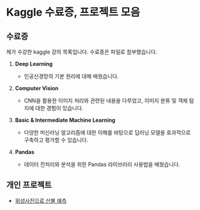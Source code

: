 # Kaggle 수료증, 프로젝트 모음

## 수료증

제가 수강한 kaggle 강의 목록입니다. 수료증은 파일로 첨부했습니다.

1. **Deep Learning**
   - 인공신경망의 기본 원리에 대해 배웠습니다. 

2. **Computer Vision**
   - CNN을 활용한 이미지 처리와 관련된 내용을 다루었고, 이미지 분류 및 객체 탐지에 대한 경험이 있습니다.

3. **Basic & Intermediate Machine Learning**
   - 다양한 머신러닝 알고리즘에 대한 이해를 바탕으로 딥러닝 모델을 효과적으로 구축하고 평가할 수 있습니다.

4. **Pandas**
   - 데이터 전처리와 분석을 위한 Pandas 라이브러리 사용법을 배웠습니다. 

## 개인 프로젝트
- [위성사진으로 산불 예측](https://www.kaggle.com/code/lapcbws/wildfire-classification/edit)


